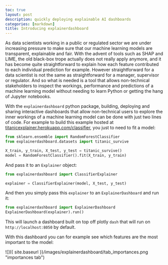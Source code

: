 ```yaml
---
toc: true
layout: post
description: quickly deploying explainable AI dashboards
categories: [markdown]
title: Introducing explainerdashboard
---
```

As data scientists working in a public or regulated sector we are under increasing pressure to make sure that our machine learning models are transparent, explainable and fair. With the advent of tools such as SHAP and LIME, the old black-box trope actually does not really apply anymore, and it has become quite straightforward to explain how each feature contributed to each individual prediction for example. However straightforward for a data scientist is not the same as straightforward for a manager, supervisor or regulator. And so what is needed is a tool that allows non-technical stakeholders to inspect the workings, performance and predictions of a machine learning model without needing to learn Python or getting the hang of Jupyter notebooks. 


With the `explainerdashboard` python package, building, deploying and sharing interactive dashboards
that allow non-technical users to explore the inner workings of a machine learning model 
can be done with just two lines of code. For example to build this example hosted at [titanicexplainer.herokuapp.com/classifier](titanicexplainer.herokuapp.com/classifier), you just to 
need to fit a model:

```python
from sklearn.ensemble import RandomForestClassifier
from explainerdashboard.datasets import titanic_survive

X_train, y_train, X_test, y_test = titanic_survive()
model = RandomForestClassifier().fit(X_train, y_train)
```

And pass it to an `Explainer` object:

```python
from explainerdashboard import ClassifierExplainer

explainer = ClassifierExplainer(model, X_test, y_test)
```

And then you simply pass this `explainer` to an `ExplainerDashboard` and run it:

```python
from explainerdashboard import ExplainerDashboard
ExplainerDashboard(explainer).run()
```

This will launch a dashboard built on top off plotly `dash` that will run on
`http://localhost:8050` by default. 



With this dashboard you can for example see which features are the most 
important to the model:

![]({ site.baseurl }}/images/explainerdashboard/tab_importances.png "importances tab")

<!-- 
Or how the model performs:

![]({{ https://explainerdashboard.readthedocs.io }}en/latest/_images/tab_model_performance.png "model performance tab")

And you can explain how each individual feature contributed to each
individual prediction:

![]({{ https://explainerdashboard.readthedocs.io }}en/latest/_images/tab_individual_predictions.png "contributions tab")

Figure out how predictions would have changed if one or more of the variables
were different:

![]({{ https://explainerdashboard.readthedocs.io }}en/latest/_images/tab_whatif.png "whatif tab")

See how feature impact predictions :

![]({{ https://explainerdashboard.readthedocs.io }}en/latest/_images/tab_feature_dependence.png "feature dependence tab")


And even inspect every decision tree inside a random forest:

![]({{ https://explainerdashboard.readthedocs.io }}en/latest/_images/tab_decision_trees.png "decisiontrees tab")




 -->








